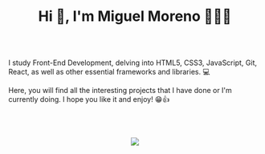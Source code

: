 <h1 align="center">Hi 👋, I'm Miguel Moreno 🙋🏻‍♂️</h1>
<br><br/>
<p>  I study Front-End Development, delving into HTML5, CSS3, JavaScript, Git, React, as well as other essential frameworks and libraries. 💻
  
  Here, you will find all the interesting projects that I have done or I'm currently doing. I hope you like it and enjoy! 😁👍
</p> 
<br><br/>
<p align="center">
  <a href="#">
    <img src="https://skillicons.dev/icons?i=html,css,bootstrap,js,git,vscode,c,vim,react,nodejs,typescript" />
  </a>
</p> 
